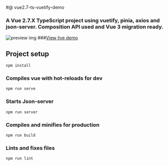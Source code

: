 #@ vue2.7-ts-vuetify-demo

### A Vue 2.7.X TypeScript project using vuetify, pinia, axios and json-server. Composition API used and Vue 3 migration ready.

![preview img](https://github.com/david-gi/vue2.7-ts-vuetify-demo/blob/master/preview.png)
###[View live demo](https://david-gi.github.io/crypto-portfolio-vue2.7-demo/)

## Project setup
```
npm install
```

### Compiles vue with hot-reloads for dev
```
npm run serve
```

### Starts Json-server
```
npm run server
```

### Compiles and minifies for production
```
npm run build
```

### Lints and fixes files
```
npm run lint
```

